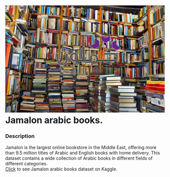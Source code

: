 # ![](books.jpg)  Jamalon arabic books.

### Description
Jamalon is the largest online bookstore in the Middle East, offering more than 9.5 million titles of Arabic and English books with home delivery. This dataset contains a wide collection of Arabic books in different fields of different categories.<br><a href = 'https://www.kaggle.com/dareenalharthi/jamalon-arabic-books-dataset'>Click</a> to see  Jamalon arabic books dataset on Kaggle.
